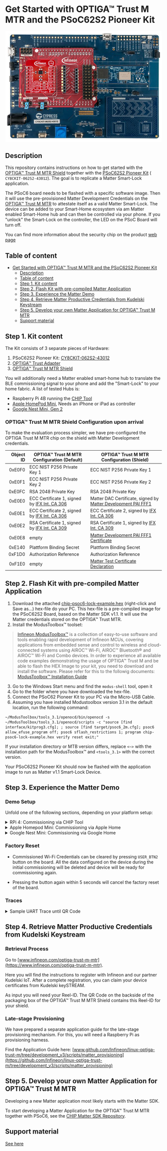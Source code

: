 # Get Started with OPTIGA™ Trust M MTR and the PSoC62S2 Pioneer Kit

![PSoC62 CY8CKIT and OPTIGA Trust M MTR](/assets/psoc62_matter_kit.png)

## Description

This repository contains instructions on how to get started with the [OPTIGA™ Trust M MTR Shield](https://www.infineon.com/optiga-trust-m-mtr-shield) together with the [PSoC62S2 Pioneer Kit](https://www.infineon.com/cms/en/product/evaluation-boards/cy8ckit-062s2-43012) ( `CY8CKIT-062S2-43012`). The goal is to replicate a Matter Smart-Lock application.

The PSoC6 board needs to be flashed with a specific software image. Then it will use the pre-provisioned Matter Development Credentials on the [OPTIGA&trade; Trust M MTR](https://www.infineon.com/optiga-trust-m-mtr) to attestate itself as a valid Matter Smart-Lock. The device can be added to your Smart-Home ecosystem via am Matter enabled Smart-Home hub and can then be controlled via your phone. If you "unlock" the Smart-Lock on the controller, the LED on the PSoC Board will turn off.

You can find more information about the security chip on the product [web page](https://www.infineon.com/optiga-trust-m-mtr)

## Table of content

- [Get Started with OPTIGA™ Trust M MTR and the PSoC62S2 Pioneer Kit](#get-started-with-optiga-trust-m-mtr-and-the-psoc62s2-pioneer-kit)
  - [Description](#description)
  - [Table of content](#table-of-content)
  - [Step 1. Kit content](#step-1-kit-content)
  - [Step 2. Flash Kit with pre-compiled Matter Application](#step-2-flash-kit-with-pre-compiled-matter-application)
  - [Step 3. Experience the Matter Demo](#step-3-experience-the-matter-demo)
  - [Step 4. Retrieve Matter Productive Credentials from Kudelski Keystream](#step-4-retrieve-matter-productive-credentials-from-kudelski-keystream)
  - [Step 5. Develop your own Matter Application for OPTIGA™ Trust M MTR](#step-5-develop-your-own-matter-application-for-optiga-trust-m-mtr)
  - [Support material](#support-material)

## Step 1. Kit content

The Kit consists of 3 separate pieces of Hardware:

1. PSoC62S2 Pioneer Kit: [CY8CKIT-062S2-43012](https://www.infineon.com/cms/en/product/evaluation-boards/cy8ckit-062s2-43012)
2. [OPTIGA&trade; Trust Adapter](https://www.infineon.com/optiga-trust-adapter)
3. [OPTIGA&trade; Trust M MTR Shield](https://www.infineon.com/optiga-trust-m-mtr-shield)

You will additionally need a Matter enabled smart-home hub to translate the BLE commissioning signal to your phone and add the "Smart-Lock" to your home fabric.
A list of tested Hubs is:

- Raspberry Pi 4B running the [CHIP Tool](https://github.com/project-chip/connectedhomeip/blob/master/docs/guides/chip_tool_guide.md)
- [Apple HomePod Mini](https://www.apple.com/de/homepod-mini/), Needs an iPhone or iPad as controller
- [Google Nest Mini, Gen 2](https://store.google.com/de/product/google_nest_mini)

<!-- A Short Youtube video of the kit unpack experience:

TODO: Change to Link to Video once it exists!
[![OPTIGA™ Trust M MTR Experience](https://img.youtube.com/vi/TSQBHB7JaWg/0.jpg)](https://www.youtube.com/watch?v=TSQBHB7JaWg) -->

### OPTIGA&trade; Trust M MTR Shield Configuration upon arrival

To make the evaluation process simpler, we have pre-configured the OPTIGA Trust M MTR chip on the shield with Matter Development credentials.

| Object ID | OPTIGA&trade; Trust M MTR Configuration (Default)                                                                    | OPTIGA&trade; Trust M MTR Configuration (Shield)                                                                                                                                                                                              |
| --------: | -------------------------------------------------------------------------------------------------------------------- | --------------------------------------------------------------------------------------------------------------------------------------------------------------------------------------------------------------------------------------------- |
|    0xE0F0 | ECC NIST P256 Private Key 1                                                                                          | ECC NIST P256 Private Key 1                                                                                                                                                                                                                     |
|    0xE0F1 | ECC NIST P256 Private Key 2                                                                                          | ECC NIST P256 Private Key 2                                                                                                                                                                                                                    |
|    0xE0FC | RSA 2048 Private Key                                                                                                 | RSA 2048 Private Key                                                                                                                                                                                                                          |
|    0xE0E0 | ECC Certificate 1, signed by [IFX Int. CA 306](https://pki.infineon.com/OptigaTrustEccCA306/OptigaTrustEccCA306.crt) | Matter DAC Certificate, signed by [Matter Development PAI FFF1](https://github.com/project-chip/connectedhomeip/blob/4db8c38845ed915657c3dc7ff87dcf09b7efcf6d/credentials/development/attestation/Matter-Development-PAI-FFF1-noPID-Cert.pem) |
|    0xE0E1 | ECC Certificate 2, signed by [IFX Int. CA 306](https://pki.infineon.com/OptigaTrustEccCA306/OptigaTrustEccCA306.crt) | ECC Certificate 2, signed by [IFX Int. CA 306](https://pki.infineon.com/OptigaTrustEccCA306/OptigaTrustEccCA306.crt)                                                                                                                          |
|    0xE0E2 | RSA Certificate 1, signed by [IFX Int. CA 309](https://pki.infineon.com/OptigaTrustRsaCA309/OptigaTrustRsaCA309.crt) | RSA Certificate 1, signed by [IFX Int. CA 309](https://pki.infineon.com/OptigaTrustRsaCA309/OptigaTrustRsaCA309.crt)                                                                                                                          |
|    0xE0E8 | empty                                                                                                                | [Matter Development PAI FFF1 Certificate](https://github.com/project-chip/connectedhomeip/blob/4db8c38845ed915657c3dc7ff87dcf09b7efcf6d/credentials/development/attestation/Matter-Development-PAI-FFF1-noPID-Cert.pem)                       |
|    0xE140 | Plattform Binding Secret                                                                                             | Plattform Binding Secret                                                 |
|    0xF1D0 | Authorization Reference                                                                                              | Authorization Reference                                                 |
|    0xF1E0 | empty                                                                                             |  [Matter Test Certificate Declaration](https://github.com/project-chip/connectedhomeip/blob/4db8c38845ed915657c3dc7ff87dcf09b7efcf6d/credentials/development/cd-certs/Chip-Test-CD-Cert.pem)                                                |

## Step 2. Flash Kit with pre-compiled Matter Application

1. Download the attached [chip-psoc6-lock-example.hex](/assets/chip-psoc6-lock-example.hex) (right-click and Save as...) hex-file do your PC. This hex-file is a pre-compiled image for the PSoC62S2 Board, based on the Matter SDK v1.1. It will use the Matter credentials stored on the OPTIGA&trade; Trust MTR.
2. Install the ModusToolbox™ toolset:

> [Infineon ModusToolbox™](https://www.infineon.com/cms/en/design-support/tools/sdk/modustoolbox-software/) is a collection of easy-to-use software and tools enabling rapid development of Infineon MCUs, covering applications from embedded sense and control to wireless and cloud-connected systems using AIROC™ Wi-Fi, AIROC™ Bluetooth® and AIROC™ Wi-Fi and Combo devices.
> In order to experience all available code examples demonstrating the usage of OPTIGA™ Trust M and be able to flash the HEX Image to your kit, you need to download and install the software. Please refer for this to the followig documents:
> [ModusToolbox™ Installation Guide](https://www.infineon.com/cms/en/design-support/tools/sdk/modustoolbox-software/#!?fileId=8ac78c8c7d718a49017d99a20342316d)

3. Go to the Windows Start menu and find the `modus-shell` tool, open it
4. Go to the folder where you have downloaded the hex-file.
5. Connect the PSoC62 Pioneer Kit to your PC via the Micro-USB Cable.
6. Assuming you have installed Modustoolbox version 3.1 in the default location, run the following command:

```shell
~/ModusToolbox/tools_3.1/openocd/bin/openocd -s ~/ModusToolbox/tools_3.1/openocd/scripts -c "source [find interface/kitprog3.cfg]; ; source [find target/psoc6_2m.cfg]; psoc6 allow_efuse_program off; psoc6 sflash_restrictions 1; program chip-psoc6-lock-example.hex verify reset exit;"
```

If your installation directory or MTB version differs, replace `<~>` with the installation path for the ModusToolbox™ and `<tools_3.1>` with the correct version.

Your PSoC62S2 Pioneer Kit should now be flashed with the application image to run as Matter v1.1 Smart-Lock Device.
<!-- 
1. Create a Wi-Fi hotspot with the following credentials: SSID - **Infineon**, Password - **tischtennis**
    - Go to the **Settings** of your smartphone
        - Android: Select **Connections** -> Select **Mobile Hotspot and Tethering** -> Turn **Mobile Hotspot** on (switch) -> Put the **Network** name: _Infineon_ and **Password**: _tischtennis_, use 2.4 GHz for the connection
        - iOS (1/2): Select **General** -> Select **About** -> Select **Name** -> Put the name: Infineon
        - iOS (2/2): Select **Personal Hotspot** -> Turn **Allow Others to Join** on and set **Wi-Fi Password** to be _tischtennis_
2. Connect the Board to a power source using a micro USB cable comming with the Kit as the figure below depicts (marked as **1**)

    ![trustm_iot_sdk_mqtt_demo_1](https://user-images.githubusercontent.com/12692378/182861562-c4139f77-95c5-4f03-b5c7-aba55d021ed9.png)

3. Wait for 20 seconds, in case you use your smartphone as the hotspot your phone will highlight if the board connects

4. Scan with your smartphone the QR Code on the Board (marked as **2** on the Figure above)

5. Push the user button (labeled: USR_BTN) that you can find just down left from the QR code (marked as **3** on the Figure above)

6. If you push the button a few times you will see the button status is reflected in the graph of the dashboard.

    <img src="https://user-images.githubusercontent.com/12692378/182862492-bad98156-cf8a-442f-bfa0-3b503fe20034.png" width="300" height="357"></a> -->

## Step 3. Experience the Matter Demo

### Demo Setup
Unfold one of the following sections, depending on your platform setup:

<details>
<summary>RPi 4: Commissioning via CHIP Tool</summary>

> ℹ
>
> For the [Original see here](https://github.com/project-chip/connectedhomeip/tree/master/examples/lock-app/infineon/psoc6#commissioning-and-cluster-control)
> 
> The guide assumes that you have a complete installation of the Matter SDK on your Raspberry Pi 4B.

### Setting up Chip tool

Once PSoC6 is up and running, we need to set up chip-tool on Raspberry Pi 4 to
perform commissioning and cluster control.

-   Set up python controller.

           $ cd {path-to-connectedhomeip}
           $ ./scripts/examples/gn_build_example.sh examples/chip-tool out/debug

-   Execute the controller.

           $ ./out/debug/chip-tool

### Commissioning over BLE

Run the built executable and pass it the discriminator and pairing code of the
remote device, as well as the network credentials to use.

         $ ./out/debug/chip-tool pairing ble-wifi 1234 ${SSID} ${PASSWORD} 20202021 3840
         Parameters:
         1. Discriminator: 3840
         2. Setup-pin-code: 20202021
         3. Node ID: 1234 (you can assign any node id)
         4. SSID : Wi-Fi SSID
         5. PASSWORD : Wi-Fi Password

#### Notes

Raspberry Pi 4 BLE connection issues can be avoided by running the following
commands. These power cycle the BlueTooth hardware and disable BR/EDR mode.

          $ sudo btmgmt -i hci0 power off
          $ sudo btmgmt -i hci0 bredr off
          $ sudo btmgmt -i hci0 power on

### Cluster control

-   After successful commissioning, use the OnOff cluster command to toggle
    device between On or Off states.

    `$ ./out/debug/chip-tool onoff on 1234 1`

    `$ ./out/debug/chip-tool onoff off 1234 1`

-   Cluster OnOff can also be done using the `USER_BTN1` button on the board.
    This button is configured with `APP_LOCK_BUTTON` in `include/AppConfig.h`.
    Press `USER_BTN1` on the board to toggle between lock and unlock states. The
    Lock/Unlock status of door can be observed with 'LED9' on the board. This
    LED is configured with `LOCK_STATE_LED` in `include/AppConfig.h`.

</details>

<details>
<summary>Apple Homepod Mini: Commissioning via Apple Home</summary>

### Platform Setup
Apart from the flashed PSoC62 Pioneer Kit + OPTIGA&trade; Trust M MTR you will need a  Matter enabled Apple Hub (e.g. HomePod Mini, HomePod 2nd Gen) and an iPhone or iPad with iOS 16.1 or later to connect to the Apple Smart-home Hub.

Add the Apple HomePod to your Smart-Home system and WiFi. Complete the setup as instructed by Apple and the Home app.

### Add Device to Home

Connect the PSoC62 Pioneer Kit to your PC using the included micro USB cable. Start tracing the UART log-output via your favorite terminal (e.g. PuTTY, TeraTerm) and the virtual COM Port.

Reset the PSoC62 Pioneer Kit once by pressing the black "XRES" button.

The full output trace can be seen [below](#traces).

```plain
CHIP:DL: Device Configuration:
CHIP:DL:   Serial Number: TEST_SN
CHIP:DL:   Vendor Id: 65521 (0xFFF1)
CHIP:DL:   Product Id: 32774 (0x8006)
CHIP:DL:   Product Name: P6-CYW43012 Lock
CHIP:DL:   Hardware Version: 43012
CHIP:DL:   Setup Pin Code (0 for UNKNOWN/ERROR): 20202021
CHIP:DL:   Setup Discriminator (0xFFFF for UNKNOWN/ERROR): 3840 (0xF00)
CHIP:DL:   Manufacturing Date: (not set)
CHIP:DL:   Device Type: 10 (0xA)
CHIP:SVR: SetupQRCode: [MT:8IXS142C00KA0648G00]
CHIP:SVR: Copy/paste the below URL in a browser to see the QR Code:
CHIP:SVR: https://project-chip.github.io/connectedhomeip/qrcode.html?data=MT%3A8IXS142C00KA0648G00
CHIP:SVR: Manual pairing code: [34970112332]
CHIP:DL: Long dispatch time: 441 ms, for event type 2
CHIP:DL: CHIPoBLE advertising started
CHIP:DL: BLEManagerImpl::SetAdvertisingData err:Success
```

Essential is the URL line pointing to the QR Code for the Device Commissioning phase: [https://project-chip.github.io/connectedhomeip/qrcode.html?data=MT%3A8IXS142C00KA0648G00](https://project-chip.github.io/connectedhomeip/qrcode.html?data=MT%3A8IXS142C00KA0648G00)

Open this URL and Scan the presented QR Code via your iPhone, after clicking "Add Accessory" in your Apple Home App:

![iPhone: Add Matter Accessory](/assets/iphone_matter_onboarding.png)

You will now see additional logging output being generated by the PSoC62 Kit, as it now enters the Device Attestation Phase. In parallel, follow the instructions in the Apple Home App to add the new Matter Accessory to your Matter Smart Home.

> ℹ
> The Home App will ask you, if you want to add the Device even though the "Device has not been certified to work with your home". Press "Add Anyway", as this is related to the Matter Development Credentials, which are pre-provisioned to the OPTIGA Trust M MTR Shield. As soon as you provision your productive credentials, this message will not show anymore.

### Control Device

You can now "lock" and "unlock" the PSoC62 Kit via your Apple Home App.

- "Unlocked" State is when the User LED (red) is off
- "Locked" State is when the User LED (red) is on

The device will automatically "lock" itself again after a certain time.

</details>

<details>
<summary>Google Nest Mini: Commissioning via Google Home</summary>

### Platform Setup

Apart from the flashed PSoC62 Pioneer Kit + OPTIGA&trade; Trust M MTR you will need a Matter enabled Google Nest (e.g. Nest Mini, Nest Hub) and an Android Phone or Tablet with Android 9.0 or later.

Add the Google Nest to your Smart-Home system and WiFi. Complete the setup as instructed by Google and the Home app.

### Add VID to your Google Developer Console

Google Home only allows Matter devices, which are already registered in the Matter Distributed Compliance Ledger.
One can however add development devices in the Google Developer Console. 

Go to https://console.home.google.com/ and sign in with a Google Account. This must be the same account as the one being used on the Android device and connected to your Smart Home.

Create a new Project or open an existing one.

Follow the steps from "Resources" to "Develop". Then, in the "Setup" field, choose a product name like "smartlock".

![Google Home Console: Add Test Device](/assets/google_home_console.png)

The Device type must be set to `Lock`.

The Vendor-ID (VID) must be set to "Test-VID" with the value `0xFFF1`.

The Product ID (PID) must be set to `0x8006`.

Press "Save and Continue" and follow the remaining steps. Skip the "Field Trial" and "Certify" and directly go to "Launch".

Your Google Home Account should now be ready to accept the Smart Lock.

### Add Device to Home

Connect the PSoC62 Pioneer Kit to your PC using the included micro USB cable. Start tracing the UART log-output via your favorite terminal (e.g. PuTTY, TeraTerm) and the virtual COM Port.

Reset the PSoC62 Pioneer Kit once by pressing the black "XRES" button.

The full output trace can be seen [below](#traces).

```plain
CHIP:DL: Device Configuration:
CHIP:DL:   Serial Number: TEST_SN
CHIP:DL:   Vendor Id: 65521 (0xFFF1)
CHIP:DL:   Product Id: 32774 (0x8006)
CHIP:DL:   Product Name: P6-CYW43012 Lock
CHIP:DL:   Hardware Version: 43012
CHIP:DL:   Setup Pin Code (0 for UNKNOWN/ERROR): 20202021
CHIP:DL:   Setup Discriminator (0xFFFF for UNKNOWN/ERROR): 3840 (0xF00)
CHIP:DL:   Manufacturing Date: (not set)
CHIP:DL:   Device Type: 10 (0xA)
CHIP:SVR: SetupQRCode: [MT:8IXS142C00KA0648G00]
CHIP:SVR: Copy/paste the below URL in a browser to see the QR Code:
CHIP:SVR: https://project-chip.github.io/connectedhomeip/qrcode.html?data=MT%3A8IXS142C00KA0648G00
CHIP:SVR: Manual pairing code: [34970112332]
CHIP:DL: Long dispatch time: 441 ms, for event type 2
CHIP:DL: CHIPoBLE advertising started
CHIP:DL: BLEManagerImpl::SetAdvertisingData err:Success
```

Essential is the URL line pointing to the QR Code for the Device Commissioning phase: [https://project-chip.github.io/connectedhomeip/qrcode.html?data=MT%3A8IXS142C00KA0648G00](https://project-chip.github.io/connectedhomeip/qrcode.html?data=MT%3A8IXS142C00KA0648G00)

Open this URL and Scan the presented QR Code via your Android Device, after selecting the tab "Devices" and clicking "Add Device" in your Google Home App.

If the Google Home App does not directly find your device, select "Matter-enabled device" in the device type section.

### Control Device

You can now "lock" and "unlock" the PSoC62 Kit via your Google Home App.

- "Unlocked" State is when the User LED (red) is off
- "Locked" State is when the User LED (red) is on

The device will automatically "lock" itself again after a certain time.

</details>

### Factory Reset

- Commissioned Wi-Fi Credentials can be cleared by pressing `USER_BTN2` button
    on the board. All the data configured on the device during the initial
    commissioning will be deleted and device will be ready for commissioning
    again.

- Pressing the button again within 5 seconds will cancel the factory reset of
    the board.

### Traces

<details>
<summary>Sample UART Trace until QR Code</summary>

```log
CHIP:P6: ==================================================

CHIP:P6: chip-p6-lock-example starting Version 1

CHIP:P6: ==================================================

CHIP:DL: BLEManagerImpl::Init() complete
CHIP:DL: EnableStationMode
CHIP:DL: WiFi station mode change: Disabled -> Disabled
CHIP:DL: Starting P6 WiFi layer
WLAN MAC Address : D8:10:68:7A:CC:F8
WLAN Firmware    : wl0: Apr 12 2022 20:39:36 version 13.10.271.287 (760d561 CY) FWID 01-b438e2a0
WLAN CLM         : API: 18.2 Data: 9.10.0 Compiler: 1.36.1 ClmImport: 1.34.1 Creation: 2021-04-26 04:01:15
WHD VERSION      : v2.4.0 : v2.4.0 : GCC 12.2 : 2022-08-04 17:12:02 +0800
CHIP:DL: EnableStationMode
CHIP:DL: Done driving station state, nothing else to do...
CHIP:DL: SetAPMode
CHIP:DL: Setting device name to : "P6_LOCK"
CHIP:P6: Starting Platform Manager Event Loop
CHIP:DL: CHIP event task running
CHIP:DL: Starting P6 WiFi layer
CHIP:DL: EnableStationMode
CHIP:DL: EnableSiving statCHIP:DL: Done driving station state, nothing else to do...
CHIP:SVR: Subscription persistence not supported
CHIP:SVR: Server initializing...
CHIP:FP: Initializing FabricTable from persistent storage
CHIP:TS: Last Known Good Time: 2023-09-25T14:04:42
CHIP:DMG: AccessControl: initializing
CHIP:DMG: Examples::AccessControlDelegate::Init
CHIP:DMG: AccessControl: setting
CHIP:DMG: DefaultAclStorage: initializing
CHIP:DMG: DefaultAclStorage: 0 entries loaded
CHIP:IN: UDP::Init bind&listen port=5540
CHIP:IN: UDP::Init bound to port=5540
CHIP:IN: UDP::Init bind&listen port=5540
CHIP:IN: UDP::Init bound to port=5540
CHIP:IN: BLEBase::Init - setting/overriding transport
CHIP:IN: TransportMgr initialized
CHIP:ZCL: Using ZAP configuration...
CHIP:DMG: Failed to read stored attribute (0, 0x0000_0028, 0x0000_0005: a0
CHIP:DMG: Failed to read stored attribute (0, 0x0000_0028, 0x0000_0010: a0
CHIP:DMG: Failed to read stored attribute (0, 0x0000_002B, 0x0000_0000: a0
CHIP:DMG: Failed to read stored attribute (0, 0x0000_002C, 0x0000_0000: a0
CHIP:DMG: Failed to read stored attribute (0, 0x0000_002C, 0x0000_0001: a0
CHIP:DMG: Failed to read stored attribute (1, 0x0000_0101, 0x0000_0000: a0
CHIP:DMG: AccessControlCluster: initializing
CHIP:ZCL: Initiating Admin Commissioning cluster.
CHIP:ZCL: Door Lock server initialized
CHIP:DMG: Endpoint 0, Cluster 0x0000_0030 update version to 7fa071bb
CHIP:ZCL: Cluster callback: 0x0000_0030
CHIP:ZCL: GeneralDiagnostics: OnDeviceReboot
CHIP:DMG: Endpoint 0, Cluster 0x0000_0033 update version to 3dee0bf4
CHIP:EVL: LogEvent event number: 0x0000000000010000 priority: 2, endpoint id:  0x0 cluster id: 0x0000_0033 event id: 0x3 Sys timestamp: 0x000000000000007D
CHIP:ZCL: DeviceInfoProvider is not registered
CHIP:ZCL: Trying to write invalid Calendar Type
CHIP:ZCL: Failed to write calendar type with error: 0x87
CHIP:DMG: Endpoint 1, Cluster 0x0000_0003 update version to e83335f2
CHIP:ZCL: Cluster callback: 0x0000_0003
CHIP:IN: SecureSession[0x8031590]: Allocated Type:1 LSID:12908
CHIP:SC: Assigned local session key ID 12908
CHIP:SC: Waiting for PBKDF param request
CHIP:DIS: Updating services using commissioning mode 1
CHIP:DIS: CHIP minimal mDNS started advertising.
CHIP:DL: Using wifi MAC for hostname
CHIP:DIS: Advertise commission parameter vendorID=65521 productID=32774 discriminator=3840/15 cm=1
CHIP:DIS: Responding with _matterc._udp.local
CHIP:DIS: Responding with 25B12C84D299022C._matterc._udp.local
CHIP:DIS: Responding with F8CC7A6810D8.local
CHIP:DIS: Responding with F8CC7A6810D8.local
CHIP:DIS: Responding with _V65521._sub._matterc._udp.local
CHIP:DIS: Responding with _S15._sub._matterc._udp.local
CHIP:DIS: Responding with _L3840._sub._matterc._udp.local
CHIP:DIS: Responding with _CM._sub._matterc._udp.local
CHIP:DIS: Responding with 25B12C84D299022C._matterc._udp.local
CHIP:DIS: CHIP minimal mDNS configured as 'Commissionable node device'; instance name: 25B12C84D299022C.
CHIP:DIS: mDNS service published: _matterc._udp
CHIP:DIS: Updating services using commissioning mode 1
CHIP:DIS: CHIP minimal mDNS started advertising.
CHIP:DL: Using wifi MAC for hostname
CHIP:DIS: Advertise commission parameter vendorID=65521 productID=32774 discriminator=3840/15 cm=1
CHIP:DIS: Responding with _matterc._udp.local
CHIP:DIS: Responding with 25B12C84D299022C._matterc._udp.local
CHIP:DIS: Responding with F8CC7A6810D8.local
CHIP:DIS: Responding with F8CC7A6810D8.local
CHIP:DIS: Responding with _V65521._sub._matterc._udp.local
CHIP:DIS: Responding with _S15._sub._matterc._udp.local
CHIP:DIS: Responding with _L3840._sub._matterc._udp.local
CHIP:DIS: Responding with _CM._sub._matterc._udp.local
CHIP:DIS: Responding with 25B12C84D299022C._matterc._udp.local
CHIP:DIS: CHIP minimal mDNS configured as 'Commissionable node device'; instance name: 25B12C84D299022C.
CHIP:DIS: mDNS service published: _matterc._udp
CHIP:IN: CASE Server enabling CASE session setups
CHIP:IN: SecureSession[0x8031648]: Allocated Type:2 LSID:12909
CHIP:SC: Allocated SecureSession (0x8031648) - waiting for Sigma1 msg
CHIP:SVR: Joining Multicast groups
CHIP:ZCL: Emitting StartUp event
CHIP:EVL: LogEvent event number: 0x0000000000010001 priority: 2, endpoint id:  0x0 cluster id: 0x0000_0028 event id: 0x0 Sys timestamp: 0x0000000000000161
CHIP:SVR: Server Listening...
CHIP:P6: Current Software Version: 1
CHIP:DL: Device Configuration:
CHIP:DL:   Serial Number: TEST_SN
CHIP:DL:   Vendor Id: 65521 (0xFFF1)
CHIP:DL:   Product Id: 32774 (0x8006)
CHIP:DL:   Product Name: P6-CYW43012 Lock
CHIP:DL:   Hardware Version: 43012
CHIP:DL:   Setup Pin Code (0 for UNKNOWN/ERROR): 20202021
CHIP:DL:   Setup Discriminator (0xFFFF for UNKNOWN/ERROR): 3840 (0xF00)
CHIP:DL:   Manufacturing Date: (not set)
CHIP:DL:   Device Type: 10 (0xA)
CHIP:SVR: SetupQRCode: [MT:8IXS142C00KA0648G00]
CHIP:SVR: Copy/paste the below URL in a browser to see the QR Code:
CHIP:SVR: https://project-chip.github.io/connectedhomeip/qrcode.html?data=MT%3A8IXS142C00KA0648G00
CHIP:SVR: Manual pairing code: [34970112332]
CHIP:DL: Long dispatch time: 441 ms, for event type 2
CHIP:DL: CHIPoBLE advertising started
CHIP:DL: BLEManagerImpl::SetAdvertisingData err:Success
```

</details>

## Step 4. Retrieve Matter Productive Credentials from Kudelski Keystream

### Retrieval Process

Go to [www.infineon.com/optiga-trust-m-mtr](https://www.infineon.com/optiga-trust-m-mtr).

Here you will find the instructions to register with Infineon and our partner Kudelski IoT. After a complete registration, you can claim your device certificates from Kudelski keySTREAM.

As input you will need your Reel-ID. The QR Code on the backside of the packaging box of the OPTIGA&trade; Trust M MTR Shield contains this Reel-ID for your shield.

### Late-stage Provisioning

We have prepared a separate application guide for the late-stage provisioning mechanism. For this, you will need a Raspberry Pi as provisioning harness.

Find the Application Guide here: [www.github.com/Infineon/linux-optiga-trust-m/tree/development_v3/scripts/matter_provisioning](https://github.com/Infineon/linux-optiga-trust-m/tree/development_v3/scripts/matter_provisioning)

<!-- Once we have a version 2 of Trust M MTR, add python-provisioning option! -->

## Step 5. Develop your own Matter Application for OPTIGA&trade; Trust M MTR

Developing a new Matter application most likely starts with the Matter SDK.

To start developing a Matter Application for the OPTIGA&trade; Trust M MTR together with PSoC6, see the [CHIP Matter SDK Repository](https://github.com/project-chip/connectedhomeip/tree/master/examples/lock-app/infineon/psoc6).

## Support material

[See here](../README.md#support-material)

<!-- ## Troubleshooting -->
